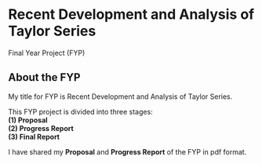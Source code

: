 # Recent Development and Analysis of Taylor Series
Final Year Project (FYP)

## About the FYP
My title for FYP is Recent Development and Analysis of Taylor Series.  

This FYP project is divided into three stages:  
**(1) Proposal**  
**(2) Progress Report**  
**(3) Final Report**  

I have shared my **Proposal** and **Progress Report** of the FYP in pdf format.
